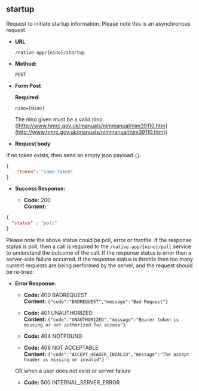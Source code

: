 startup
----
  Request to initiate startup information. Please note this is an asynchronous request.
  
* **URL**

  `/native-app/{nino}/startup`

* **Method:**
  
  `POST`
  
*  **Form Post**

   **Required:**

   `nino=[Nino]`

   The nino given must be a valid nino. ([http://www.hmrc.gov.uk/manuals/nimmanual/nim39110.htm](http://www.hmrc.gov.uk/manuals/nimmanual/nim39110.htm))

*  **Request body**

If no token exists, then send an empty json payload ```{}```.

```json
{
    "token": "some-token"
}
```

* **Success Response:**

  * **Code:** 200 <br />
    **Content:** 

```json
{
  "status" : "poll"
}
```

Please note the above status could be poll, error or throttle.
If the response status is poll, then a call is required to the `/native-app/{nino}/poll` service to understand the outcome of the call.
If the response status is error then a server-side failure occurred.
If the response status is throttle then too many current requests are being performed by the server, and the request should be re-tried.

* **Error Response:**

  * **Code:** 400 BADREQUEST <br />
    **Content:** `{"code":"BADREQUEST","message":"Bad Request"}`

  * **Code:** 401 UNAUTHORIZED <br/>
    **Content:** `{"code":"UNAUTHORIZED","message":"Bearer token is missing or not authorized for access"}`

  * **Code:** 404 NOTFOUND <br/>

  * **Code:** 406 NOT ACCEPTABLE <br />
    **Content:** `{"code":"ACCEPT_HEADER_INVALID","message":"The accept header is missing or invalid"}`

  OR when a user does not exist or server failure

  * **Code:** 500 INTERNAL_SERVER_ERROR <br/>



